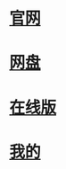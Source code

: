 # [官网](https://tiger-code.com/)
# [网盘](http://huma.ysepan.com/)
# [在线版](https://hanxinma.gitee.io/js/huma)
# [我的](http://dalao.ysepan.com/)
